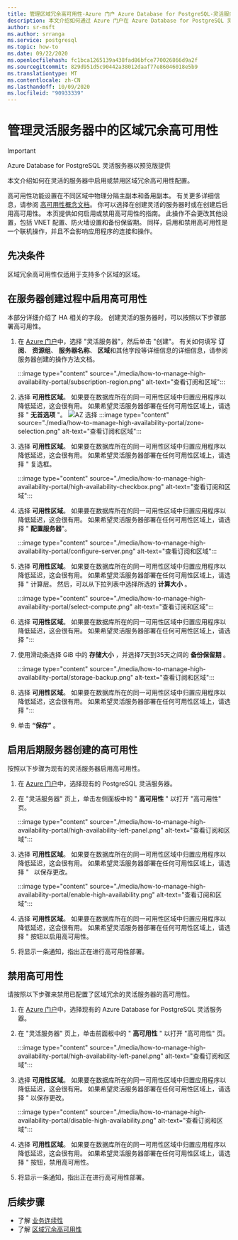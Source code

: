 ```yaml
---
title: 管理区域冗余高可用性-Azure 门户 Azure Database for PostgreSQL-灵活服务器
description: 本文介绍如何通过 Azure 门户在 Azure Database for PostgreSQL 灵活的服务器中启用或禁用区域冗余高可用性。
author: sr-msft
ms.author: srranga
ms.service: postgresql
ms.topic: how-to
ms.date: 09/22/2020
ms.openlocfilehash: fc1bca1265139a438fad86bfce770026866d9a2f
ms.sourcegitcommit: 829d951d5c90442a38012daaf77e86046018e5b9
ms.translationtype: MT
ms.contentlocale: zh-CN
ms.lasthandoff: 10/09/2020
ms.locfileid: "90933339"
---
```

# <a name="manage-zone-redundant-high-availability-in-flexible-server"></a>管理灵活服务器中的区域冗余高可用性

> [!IMPORTANT]
> Azure Database for PostgreSQL 灵活服务器以预览版提供

本文介绍如何在灵活的服务器中启用或禁用区域冗余高可用性配置。

高可用性功能设置在不同区域中物理分隔主副本和备用副本。 有关更多详细信息，请参阅 [高可用性概念文档](./concepts-high-availability.md)。 你可以选择在创建灵活的服务器时或在创建后启用高可用性。 本页提供如何启用或禁用高可用性的指南。 此操作不会更改其他设置，包括 VNET 配置、防火墙设置和备份保留期。 同样，启用和禁用高可用性是一个联机操作，并且不会影响应用程序的连接和操作。

## <a name="pre-requisites"></a>先决条件

区域冗余高可用性仅适用于支持多个区域的区域。 

## <a name="enable-high-availability-during-server-creation"></a>在服务器创建过程中启用高可用性

本部分详细介绍了 HA 相关的字段。 创建灵活的服务器时，可以按照以下步骤部署高可用性。

1.  在 [Azure 门户](https://portal.azure.com/)中，选择 "灵活服务器"，然后单击 "创建"。  有关如何填写 **订阅**、 **资源组**、 **服务器名称**、 **区域**和其他字段等详细信息的详细信息，请参阅服务器创建的操作方法文档。
   
    :::image type="content" source="./media/how-to-manage-high-availability-portal/subscription-region.png" alt-text="查看订阅和区域&quot;:::

2.  选择 **可用性区域**。 如果要在数据库所在的同一可用性区域中归置应用程序以降低延迟，这会很有用。 如果希望灵活服务器部署在任何可用性区域上，请选择 " **无首选项** "。
    ![AZ 选择 ]() :::image type="content" source="./media/how-to-manage-high-availability-portal/zone-selection.png" alt-text="查看订阅和区域&quot;:::

2.  选择 **可用性区域**。 如果要在数据库所在的同一可用性区域中归置应用程序以降低延迟，这会很有用。 如果希望灵活服务器部署在任何可用性区域上，请选择 " 复选框。

    :::image type="content" source="./media/how-to-manage-high-availability-portal/high-availability-checkbox.png" alt-text="查看订阅和区域&quot;:::

2.  选择 **可用性区域**。 如果要在数据库所在的同一可用性区域中归置应用程序以降低延迟，这会很有用。 如果希望灵活服务器部署在任何可用性区域上，请选择 "  **配置服务器**"。
 
    :::image type="content" source="./media/how-to-manage-high-availability-portal/configure-server.png" alt-text="查看订阅和区域&quot;:::

2.  选择 **可用性区域**。 如果要在数据库所在的同一可用性区域中归置应用程序以降低延迟，这会很有用。 如果希望灵活服务器部署在任何可用性区域上，请选择 " 计算层。 然后，可以从下拉列表中选择所选的 **计算大小** 。

    :::image type="content" source="./media/how-to-manage-high-availability-portal/select-compute.png" alt-text="查看订阅和区域&quot;:::

2.  选择 **可用性区域**。 如果要在数据库所在的同一可用性区域中归置应用程序以降低延迟，这会很有用。 如果希望灵活服务器部署在任何可用性区域上，请选择 ":::  


6.  使用滑动条选择 GiB 中的 **存储大小** ，并选择7天到35天之间的 **备份保留期** 。
   
    :::image type="content" source="./media/how-to-manage-high-availability-portal/storage-backup.png" alt-text="查看订阅和区域&quot;:::

2.  选择 **可用性区域**。 如果要在数据库所在的同一可用性区域中归置应用程序以降低延迟，这会很有用。 如果希望灵活服务器部署在任何可用性区域上，请选择 "::: 

7. 单击 **“保存”** 。 

## <a name="enable-high-availability-post-server-creation"></a>启用后期服务器创建的高可用性

按照以下步骤为现有的灵活服务器启用高可用性。

1.  在 [Azure 门户](https://portal.azure.com/)中，选择现有的 PostgreSQL 灵活服务器。

2.  在 "灵活服务器" 页上，单击左侧面板中的 " **高可用性** " 以打开 "高可用性" 页。
   
     :::image type="content" source="./media/how-to-manage-high-availability-portal/high-availability-left-panel.png" alt-text="查看订阅和区域&quot;:::

2.  选择 **可用性区域**。 如果要在数据库所在的同一可用性区域中归置应用程序以降低延迟，这会很有用。 如果希望灵活服务器部署在任何可用性区域上，请选择 "   以保存更改。

     :::image type="content" source="./media/how-to-manage-high-availability-portal/enable-high-availability.png" alt-text="查看订阅和区域&quot;:::

2.  选择 **可用性区域**。 如果要在数据库所在的同一可用性区域中归置应用程序以降低延迟，这会很有用。 如果希望灵活服务器部署在任何可用性区域上，请选择 " 按钮以启用高可用性。

6.  将显示一条通知，指出正在进行高可用性部署。

## <a name="disable-high-availability"></a>禁用高可用性

请按照以下步骤来禁用已配置了区域冗余的灵活服务器的高可用性。

1.  在 [Azure 门户](https://portal.azure.com/)中，选择现有的 Azure Database for PostgreSQL 灵活服务器。

2.  在 "灵活服务器" 页上，单击前面板中的 " **高可用性** " 以打开 "高可用性" 页。
   
    :::image type="content" source="./media/how-to-manage-high-availability-portal/high-availability-left-panel.png" alt-text="查看订阅和区域&quot;:::

2.  选择 **可用性区域**。 如果要在数据库所在的同一可用性区域中归置应用程序以降低延迟，这会很有用。 如果希望灵活服务器部署在任何可用性区域上，请选择 " 以保存更改。

     :::image type="content" source="./media/how-to-manage-high-availability-portal/disable-high-availability.png" alt-text="查看订阅和区域&quot;:::

2.  选择 **可用性区域**。 如果要在数据库所在的同一可用性区域中归置应用程序以降低延迟，这会很有用。 如果希望灵活服务器部署在任何可用性区域上，请选择 " 按钮，禁用高可用性。

6.  将显示一条通知，指出正在进行高可用性部署。

## <a name="next-steps"></a>后续步骤

-   了解 [业务连续性](./concepts-business-continuity.md)
-   了解 [区域冗余高可用性](./concepts-high-availability.md)
